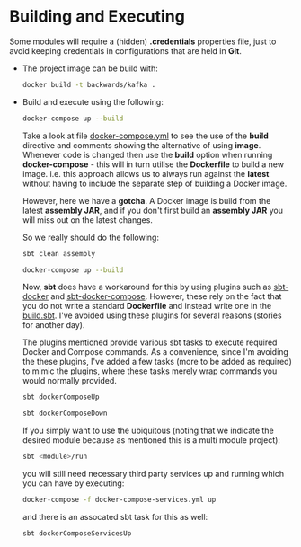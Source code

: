 # Building and Executing

Some modules will require a (hidden) **.credentials** properties file, just to avoid keeping credentials in configurations that are held in **Git**.

- The project image can be build with:

  ```bash
  docker build -t backwards/kafka .
  ```
  
- Build and execute using the following:

  ```bash
  docker-compose up --build
  ```
  
  Take a look at file [docker-compose.yml](docker-compose.yml) to see the use of the **build** directive and comments showing the alternative of using **image**.
  Whenever code is changed then use the **build** option when running **docker-compose** - this will in turn utilise the **Dockerfile** to build a new image.
  i.e. this approach allows us to always run against the **latest** without having to include the separate step of building a Docker image.
  
  However, here we have a **gotcha**.
  A Docker image is build from the latest **assembly JAR**, and if you don't first build an **assembly JAR** you will miss out on the latest changes.
  
  So we really should do the following:
  
  ```bash
  sbt clean assembly
  
  docker-compose up --build
  ```
  
  Now, **sbt** does have a workaround for this by using plugins such as [sbt-docker](https://github.com/marcuslonnberg/sbt-docker) and [sbt-docker-compose](https://github.com/Tapad/sbt-docker-compose).
  However, these rely on the fact that you do not write a standard **Dockerfile** and instead write one in the [build.sbt](../build.sbt).
  I've avoided using these plugins for several reasons (stories for another day).
  
  The plugins mentioned provide various sbt tasks to execute required Docker and Compose commands.
  As a convenience, since I'm avoiding the these plugins, I've added a few tasks (more to be added as required) to mimic the plugins, where these tasks merely wrap commands you would normally provided.
  
  ```bash
  sbt dockerComposeUp

  sbt dockerComposeDown
  ```
  
  If you simply want to use the ubiquitous (noting that we indicate the desired module because as mentioned this is a multi module project):
  
  ```bash
  sbt <module>/run
  ```
  
  you will still need necessary third party services up and running which you can have by executing:
  
  ```bash
  docker-compose -f docker-compose-services.yml up
  ```
  
  and there is an assocated sbt task for this as well:
  
  ```bash
  sbt dockerComposeServicesUp
  ```